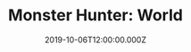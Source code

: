 ---
title: "Monster Hunter: World"
image: /uploads/monster-hunter.jpg
date: 2019-10-06T12:00:00.000Z
tags:
  - game
  - incomplete
---